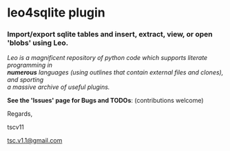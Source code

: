 # leo4sqlite plugin
### Import/export sqlite tables and insert, extract, view, or open 'blobs' using Leo.

 *Leo is a magnificent repository of python code which supports literate programming in \
 **numerous** languages (using outlines that contain external files and clones), and
 sporting \
 a massive archive of useful plugins.*

**See the 'Issues' page for Bugs and TODOs**: (contributions welcome)

Regards,

tscv11

[tsc.v1.1@gmail.com](tsc.v1.1@gmail.com)
